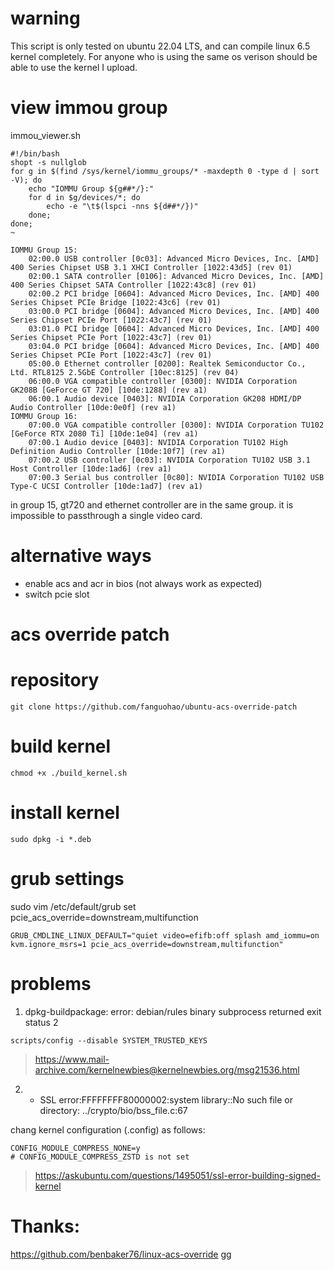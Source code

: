 # warning

This script is only tested on ubuntu 22.04 LTS, and can compile linux 6.5 kernel completely. 
For anyone who is using the same os verison should be able to use the kernel I upload.


# view immou group

immou_viewer.sh
```
#!/bin/bash
shopt -s nullglob
for g in $(find /sys/kernel/iommu_groups/* -maxdepth 0 -type d | sort -V); do
    echo "IOMMU Group ${g##*/}:"
    for d in $g/devices/*; do
        echo -e "\t$(lspci -nns ${d##*/})"
    done;
done;
~         
```


```
IOMMU Group 15:
	02:00.0 USB controller [0c03]: Advanced Micro Devices, Inc. [AMD] 400 Series Chipset USB 3.1 XHCI Controller [1022:43d5] (rev 01)
	02:00.1 SATA controller [0106]: Advanced Micro Devices, Inc. [AMD] 400 Series Chipset SATA Controller [1022:43c8] (rev 01)
	02:00.2 PCI bridge [0604]: Advanced Micro Devices, Inc. [AMD] 400 Series Chipset PCIe Bridge [1022:43c6] (rev 01)
	03:00.0 PCI bridge [0604]: Advanced Micro Devices, Inc. [AMD] 400 Series Chipset PCIe Port [1022:43c7] (rev 01)
	03:01.0 PCI bridge [0604]: Advanced Micro Devices, Inc. [AMD] 400 Series Chipset PCIe Port [1022:43c7] (rev 01)
	03:04.0 PCI bridge [0604]: Advanced Micro Devices, Inc. [AMD] 400 Series Chipset PCIe Port [1022:43c7] (rev 01)
	05:00.0 Ethernet controller [0200]: Realtek Semiconductor Co., Ltd. RTL8125 2.5GbE Controller [10ec:8125] (rev 04)
	06:00.0 VGA compatible controller [0300]: NVIDIA Corporation GK208B [GeForce GT 720] [10de:1288] (rev a1)
	06:00.1 Audio device [0403]: NVIDIA Corporation GK208 HDMI/DP Audio Controller [10de:0e0f] (rev a1)
IOMMU Group 16:
	07:00.0 VGA compatible controller [0300]: NVIDIA Corporation TU102 [GeForce RTX 2080 Ti] [10de:1e04] (rev a1)
	07:00.1 Audio device [0403]: NVIDIA Corporation TU102 High Definition Audio Controller [10de:10f7] (rev a1)
	07:00.2 USB controller [0c03]: NVIDIA Corporation TU102 USB 3.1 Host Controller [10de:1ad6] (rev a1)
	07:00.3 Serial bus controller [0c80]: NVIDIA Corporation TU102 USB Type-C UCSI Controller [10de:1ad7] (rev a1)
```

in group 15, gt720 and ethernet controller  are in the same group. it is impossible to passthrough a single video card. 

# alternative ways

+ enable acs and  acr in bios (not always work as expected)
+ switch pcie slot

# acs override patch

# repository
```
git clone https://github.com/fanguohao/ubuntu-acs-override-patch
```

# build kernel

```
chmod +x ./build_kernel.sh
```


#  install kernel

```
sudo dpkg -i *.deb
```

# grub settings

sudo vim /etc/default/grub
set  pcie_acs_override=downstream,multifunction

```
GRUB_CMDLINE_LINUX_DEFAULT="quiet video=efifb:off splash amd_iommu=on kvm.ignore_msrs=1 pcie_acs_override=downstream,multifunction"
```


#  problems

1. dpkg-buildpackage: error: debian/rules binary subprocess returned exit status 2

```
scripts/config --disable SYSTEM_TRUSTED_KEYS
```

 >https://www.mail-archive.com/kernelnewbies@kernelnewbies.org/msg21536.html

2. - SSL error:FFFFFFFF80000002:system library::No such file or directory: ../crypto/bio/bss_file.c:67

chang kernel configuration (.config) as follows:
```
CONFIG_MODULE_COMPRESS_NONE=y
# CONFIG_MODULE_COMPRESS_ZSTD is not set
```

> https://askubuntu.com/questions/1495051/ssl-error-building-signed-kernel


# Thanks:
 https://github.com/benbaker76/linux-acs-override
 gg
